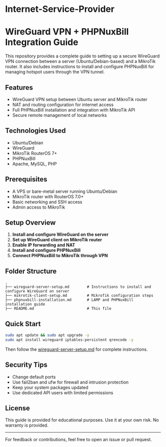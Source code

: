 # Internet-Service-Provider
# WireGuard VPN + PHPNuxBill Integration Guide

This repository provides a complete guide to setting up a secure WireGuard VPN connection between a server (Ubuntu/Debian-based) and a MikroTik router. It also includes instructions to install and configure PHPNuxBill for managing hotspot users through the VPN tunnel.

## Features

* WireGuard VPN setup between Ubuntu server and MikroTik router
* NAT and routing configuration for internet access
* Full PHPNuxBill installation and integration with MikroTik API
* Secure remote management of local networks

## Technologies Used

* Ubuntu/Debian
* WireGuard
* MikroTik RouterOS 7+
* PHPNuxBill
* Apache, MySQL, PHP

## Prerequisites

* A VPS or bare-metal server running Ubuntu/Debian
* MikroTik router with RouterOS 7.0+
* Basic networking and SSH access
* Admin access to MikroTik

## Setup Overview

1. **Install and configure WireGuard on the server**
2. **Set up WireGuard client on MikroTik router**
3. **Enable IP forwarding and NAT**
4. **Install and configure PHPNuxBill**
5. **Connect PHPNuxBill to MikroTik through VPN**

## Folder Structure

```
.
├── wireguard-server-setup.md        # Instructions to install and configure WireGuard on server
├── mikrotik-client-setup.md         # MikroTik configuration steps
├── phpnuxbill-installation.md       # LAMP and PHPNuxBill installation guide
├── README.md                        # This file
```

## Quick Start

```bash
sudo apt update && sudo apt upgrade -y
sudo apt install wireguard iptables-persistent qrencode -y
```

Then follow the [wireguard-server-setup.md](./wireguard-server-setup.md) for complete instructions.

## Security Tips

* Change default ports
* Use fail2ban and ufw for firewall and intrusion protection
* Keep your system packages updated
* Use dedicated API users with limited permissions

## License

This guide is provided for educational purposes. Use it at your own risk. No warranty is provided.

---

For feedback or contributions, feel free to open an issue or pull request.
